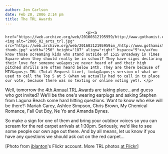 ```yaml
---
author: Jen Carlson
date: Feb 20, 2006 2:14 pm
title: The TRL Awards
---
```


	
										<p><a href="https://web.archive.org/web/20160312195959/http://www.gothamist.com/attachments/arts_jen/2006_02_arts_trl.jpg"><img alt="2006_02_arts_trl.jpg" src="https://web.archive.org/web/20160312195959im_/http://www.gothamist.com/attachments/arts_jen/2006_02_arts_trl-thumb.jpg" width="250" height="187" align="right" hspace="5"></a>You know those screaming kids who stand outside of 1515 Broadway in Times Square when they should really be in school? They have signs declaring their love for someone we&apos;ve never heard of and their high pitched shrills are often heard below 14th. They are there because of MTV&apos;s TRL (Total Request Live), today&apos;s version of what we used to call the Top 5 at 5 (when we actually had to call in to place our vote, because there was no texting or online voting yet). </p>

<p>Well, tomorrow the <a href="https://web.archive.org/web/20160312195959/http://www.mtv.com/onair/dyn/trl-awards-2006/series.jhtml">4th Annual TRL Awards</a> are taking place...and guess who got invited? We&apos;ll be the one&apos;s wearing earplugs and asking Stephen from Laguna Beach some hard hitting questions. Want to know who else will be there?: Mariah Carey, Ashlee Simpson, Chris Brown, My Chemical Romance, Fall Out Boy, Ne Yo and Amanda Bynes.</p>

<p>So make a sign for one of them and bring your outdoor voices so you can scream for the red carpet arrivals at 1:30pm. Seriously, we&apos;d like to see some people our own age out there. And by all means, let us know if you have any questions we should ask out on the red carpet...</p>

<p>[Photo from <a href="https://web.archive.org/web/20160312195959/http://www.flickr.com/photos/jblanton/10410309">jblanton</a>&apos;s Flickr account. More TRL photos <a href="https://web.archive.org/web/20160312195959/http://www.flickr.com/photos/tags/trl/">at Flickr</a>]</p>					
										
									
				